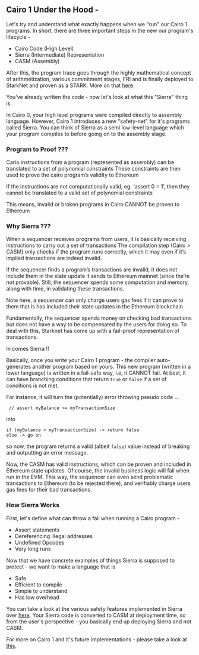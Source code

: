 ## Cairo 1 Under the Hood - 

Let's try and understand what exactly happens when we "run" our Cairo 1 programs. In short, there are three important steps in the new our program's lifecycle - 

- Cairo Code (High Level)
- Sierra (Intermediate) Representation
- CASM (Assembly) 

After this, the program trace goes through the highly mathematical concept of arithmetization, various commitment stages, FRI and is finally deployed to StarkNet and proven as a STARK. More on that [here](https://starkware.co/stark-101/).  

You've already written the code - now let's look at what this "Sierra" thing is. 

In Cairo 0, your high level programs were compiled directly to assembly language. However, Cairo 1 introduces a new "safety-net" for it's programs called Sierra. You can think of Sierra as a semi low-level language which your program compiles to before going on to the assembly stage.

### Program to Proof ??? 

Cario instructions from a program (represented as assembly) can be translated to a set of polynomial constraints 
These constraints are then used to prove the cairo program’s validity to Ethereum 

If the instructions are not computationally valid, eg. ‘assert 0 = 1’, then they cannot be translated to a valid set of polynomial constraints 

This means, invalid or broken programs in Cairo CANNOT be proven to Ethereum


### Why Sierra ??? 

When a sequencer receives programs from users, it is basically receiving instructions to carry out a set of transactions 
The compilation step (Cairo > CASM) only checks if the program runs correctly, which it may even if it’s implied transactions are indeed invalid.

If the sequencer finds a program’s transactions are invalid, it does not include them in the state update it sends to Ethereum mainnet (since the’re not provable). Still, the sequencer spends some computation and memory, along with time, in validating these transactions. 

Note here, a sequencer can only charge users gas fees if it can prove to them that is has included their state updates in the Ethereum blockchain 

Fundamentally, the sequencer spends money on checking bad transactions but does not have a way to be compensated by the users for doing so. To deal with this, Starknet has come up with a fail-proof representation of transactions. 

In comes Sierra !! 

Basically, once you write your Cairo 1 program - the compiler auto-generates another program based on yours. This new program (written in a lower language) is written in a fail-safe way, i.e, it CANNOT fail. At best, it can have branching conditions that return `true` or `false` if a set of conditions is not met. 

For instance, it will turn the (potentially) error throwing pseudo code ... 

```
 // assert myBalance >= myTransactionSize
```
into 
```
if (myBalance < myTransactionSize) -> return false 
else -> go on 
```
so now, the program returns a valid (albeit `false`) value instead of breaking and outputting an error message. 


Now, the CASM has valid instructions, which can be proven and included in Ethereum state updates. Of course, the invalid business logic will fail when run in the EVM. This way, the sequencer can even send problematic transactions to Ethereum (to be rejected there), and verifiably charge users gas fees for their bad transactions. 	

### How Sierra Works 

First, let's define what can throw a fail when running a Cairo program - 

- Assert statements
- Dereferencing illegal addresses
- Undefined Opcodes
- Very long runs 

Now that we have concrete examples of things Sierra is supposed to protect - we want to make a language that is 

- Safe
- Efficient to compile
- Simple to understand 
- Has low overhead

You can take a look at the various safety features implemented in Sierra over [here](https://www.youtube.com/watch?v=-EHwaQuPuAA). Your Sierra code is converted to CASM at deployment time, so from the user's perspective - you basically end up deploying Sierra and not CASM. 

For more on Cairo 1 and it's future implementations - please take a look at [this](https://www.youtube.com/watch?v=qp2YIy8JN10). 





 

